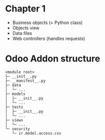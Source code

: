 # Chapter 1
- Business objects (= Python class)
- Objects view
- Data files
- Web controllers (handles requests)

# Odoo Addon structure
```
<module root>
├─ __init__.py
├─ __manifest__.py
├─ data
│  └─ ...
├─ models
│  ├─ __init__.py
│  └─ ...
├─ tests
│  ├─ __init__.py
│  └─ ...
├─ views
│  └─ ...
└─ security
   └─ ir.model.access.csv
```
